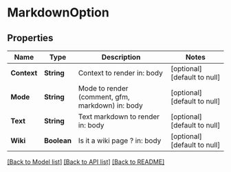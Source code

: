 # MarkdownOption
## Properties

| Name | Type | Description | Notes |
|------------ | ------------- | ------------- | -------------|
| **Context** | **String** | Context to render  in: body | [optional] [default to null] |
| **Mode** | **String** | Mode to render (comment, gfm, markdown)  in: body | [optional] [default to null] |
| **Text** | **String** | Text markdown to render  in: body | [optional] [default to null] |
| **Wiki** | **Boolean** | Is it a wiki page ?  in: body | [optional] [default to null] |

[[Back to Model list]](../README.md#documentation-for-models) [[Back to API list]](../README.md#documentation-for-api-endpoints) [[Back to README]](../README.md)

